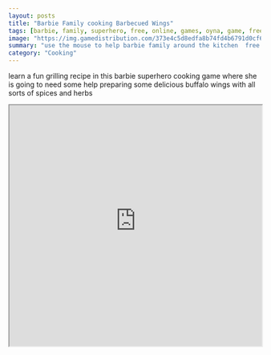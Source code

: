 ```yaml
---
layout: posts
title: "Barbie Family cooking Barbecued Wings"
tags: [barbie, family, superhero, free, online, games, oyna, game, free, games, play, play, games]
image: "https://img.gamedistribution.com/373e4c5d8edfa8b74fd4b6791d0cf6dc.jpg"
summary: "use the mouse to help barbie family around the kitchen  free online games oyna game free games play play games"
category: "Cooking"
---
```


learn a fun grilling recipe in this barbie superhero cooking game where she is going to need some help preparing some delicious buffalo wings with all sorts of spices and herbs

<iframe width="100%" height="480px;" src="https://flash.gamedistribution.com?game=373e4c5d8edfa8b74fd4b6791d0cf6dc"></iframe>